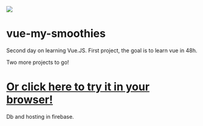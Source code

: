 
<a align="center" href="https://res.cloudinary.com/duydvdaxd/video/upload/v1584197860/Vue-Sprint/vue-my-smoothies_1_ft91ns.mp4"><img src="https://res.cloudinary.com/duydvdaxd/image/upload/v1584291030/Vue-Sprint/vue-my-smoothies_1_sueufx.gif"></a>


# vue-my-smoothies

Second day on learning Vue.JS.
First project, the goal is to learn vue in 48h.

Two more projects to go!

# <a class='text-center' href="https://vue-my-smoothies.firebaseapp.com/#/">Or click here to try it in your browser!</a>

Db and hosting in firebase.
